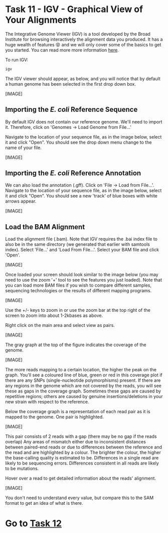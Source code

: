 # Task 11 - IGV - Graphical View of Your Alignments
The Integrative Genome Viewer (IGV) is a tool developed by the Broad Institute for browsing interactively the alignment data you produced. It has a huge wealth of features :dizzy_face: and we will only cover some of the basics to get you started. You can read more more information [here](http://www.broadinstitute.org/igv/).

To run IGV:
```bash
igv
```

The IGV viewer should appear, as below, and you will notice that by default a human genome has been selected in the first drop down box.

[IMAGE]

## Importing the *E. coli* Reference Sequence
By default IGV does not contain our reference genome. We'll need to import it. Therefore, click on 'Genomes -> Load Genome from File...'

Navigate to the location of your sequence file, as in the image below, select it and click "Open". You should see the drop down menu change to the name of your file.

[IMAGE]

## Importing the *E. coli* Reference Annotation
We can also load the annotation (.gff). Click on 'File -> Load from File...'. Navigate to the location of your sequence file, as in the image below, select it and click "Open". You should see a new 'track' of blue boxes with white arrows appear.

[IMAGE]

## Load the BAM Alignment
Load the alignment file (.bam). Note that IGV requires the .bai index file to also be in the same directory (we generated that earlier with samtools index). Select 'File...' and 'Load From File...'. Select your BAM file and click 'Open'.

[IMAGE]

Once loaded your screen should look similar to the image below (you may need to use the zoom '+' tool to see the features you just loaded). Note that you can load more BAM files if you wish to compare different samples, sequencing technologies or the results of different mapping programs.

[IMAGE]

Use the +/- keys to zoom in or use the zoom bar at the top right of the screen to zoom into about 1-2kbases as above.

Right click on the main area and select view as pairs.

[IMAGE]

The gray graph at the top of the figure indicates the coverage of the genome.

[IMAGE]

The more reads mapping to a certain location, the higher the peak on the graph. You'll see a coloured line of blue, green or red in this coverage plot if there are any SNPs (single-nucleotide polymorphisms) present. If there are any regions in the genome which are not covered by the reads, you will see these as gaps in the coverage graph. Sometimes these gaps are caused by repetitive regions; others are caused by genuine insertions/deletions in your new strain with respect to the reference.

Below the coverage graph is a representation of each read pair as it is mapped to the genome. One pair is highlighted.

[IMAGE]

This pair consists of 2 reads with a gap (there may be no gap if the reads overlap) Any areas of mismatch either due to inconsistent distances between paired-end reads or due to differences between the reference and the read and are highlighted by a colour. The brighter the colour, the higher the base-calling quality is estimated to be. Differences in a single read are likely to be sequencing errors. Differences consistent in all reads are likely to be mutations.

Hover over a read to get detailed information about the reads' alignment.

[IMAGE]

You don't need to understand every value, but compare this to the SAM format to get an idea of what is there.

# Go to [Task 12](https://github.com/guyleonard/genomics_adventure/blob/release/chapter_2/task_12.md)
